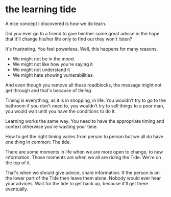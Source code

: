 
# the learning tide

A nice concept I discovered is how we do learn.

Did you ever go to a friend to give him/her some great advice in the hope that it'll change his/her life only to find out they won't listen?

It's frustrating. You feel powerless.
Well, this happens for many reasons.

* We might not be in the mood.
* We might not like how you're saying it
* We might not understand it
* We might hate showing vulnerabilities.

And even though you remove all these roadblocks, the message might not get through and that's because of _timing_.

Timing is everything, as it is in shopping, in life. You wouldn't try to go to the bathroom if you don't need to, you wouldn't try to sell things to a poor man, you would wait until you have the conditions to do it.

Learning works the same way. You need to have the appropriate timing and context otherwise you're wasting your time.

How to get the right timing varies from person to person but we all do have one thing in common: The tide.

There are some moments in life when we are more open to change, to new information. Those moments are when we all are riding the Tide. We're on the top of it.

That's when we should give advice, share information. If the person is on the lower part of the Tide then leave them alone. Nobody would ever hear your advices. Wait for the tide to get back up, because it'll get there eventually.
